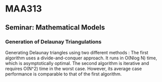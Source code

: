 # MAA313
## Seminar: Mathematical Models

### Generation of Delaunay Triangulations

Generating Delaunay triangles using two different methods : The first algorithm uses a divide-and-conquer approach. It runs in O(Nlog N) time, which is asymptotically optimal. The second algorithm is iterative and requires O(N^2) time in the worst case. However, its average case performance is comparable to that of the first algorithm.
